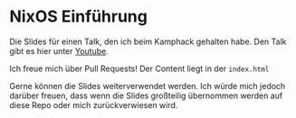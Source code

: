 # NixOS Einführung

Die Slides für einen Talk, den ich beim Kamphack gehalten habe. Den Talk gibt es hier unter [Youtube](https://www.youtube.com/watch?v=rUjMNM3lSZo).

Ich freue mich über Pull Requests! Der Content liegt in der `index.html`

Gerne können die Slides weiterverwendet werden. Ich würde mich jedoch darüber
freuen, dass wenn die Slides großteilig übernommen werden auf diese Repo oder
mich zurückverwiesen wird.

